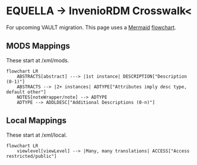 # EQUELLA -> InvenioRDM Crosswalk<

For upcoming VAULT migration. This page uses a <a href="https://mermaid.js.org/">Mermaid</a> <a href="https://mermaid.js.org/syntax/flowchart.html">flowchart</a>.

## MODS Mappings

These start at /xml/mods.

```mermaid
flowchart LR
    ABSTRACTS[abstract] ---> |1st instance| DESCRIPTION["Description (0-1)"]
    ABSTRACTS --> |2+ instances| ADTYPE["Attributes imply desc type, default other"]
    NOTES[noteWrapper/note] --> ADTYPE
    ADTYPE --> ADDLDESC["Additional Descriptions (0-n)"]
```

## Local Mappings

These start at /xml/local.

```mermaid
flowchart LR
    viewlevel[viewLevel] --> |Many, many translations| ACCESS["Access restricted/public"]
```
